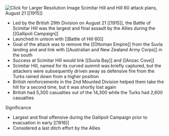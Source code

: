 
![](https://www.britishempire.co.uk/images3/scimitarhill.jpg "Click for Larger Resolution Image")
Scimitar Hill and Hill 60 attack plans, August 21 [[1915]]

- Led by the British 29th Division on August 21 [[1915]], the Battle of Scimitar Hill was the largest and final assault by the Allies during the [[Gallipoli Campaign]]
- Launched in unison with [[Battle of Hill 60]]
- Goal of the attack was to remove the [[Ottoman Empire]] from the Suvla landing and and link with [[Australian and New Zealand Army Corps]] in the south
- Success at Scimitar Hill would link [[Suvla Bay]] and [[Anzac Cove]]
- Scimitar Hill, named for its curved summit was briefly captured, but the attackers were subsequently driven away as defensive fire from the Turks rained down from a higher position
- British reinforcements in the 2nd Mounted Division helped them take the hill for a second time, but it was shortly lost again
- British had 5,300 casualties out of the 14,300 while the Turks had 2,600 casualties

Significance
- Largest and final offensive during the Gallipoli Campaign prior to evacuation in early [[1916]]
- Considered a last ditch effort by the Allies